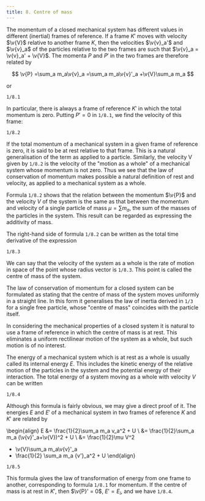 ```yaml
---
title: 8. Centre of mass
---
```


The momentum of a closed mechanical system has different values in different (inertial) frames of reference. If a frame $K'$ moves with velocity $\v{V}$ relative to another frame $K$, then the velocities $\v{v}_a'$ and $\v{v}_a$ of the particles relative to the two frames are such that $\v{v}_a = \v{v}_a' + \v{V}$. The momenta $P$ and $P'$ in the two frames are therefore related by

$$
\v{P}
=\sum_a m_a\v{v}_a
=\sum_a m_a\v{v}'_a
+\v{V}\sum_a m_a
$$

or

```load
1/8.1
```

In particular, there is always a frame of reference $K'$ in which the total
momentum is zero. Putting $P' = 0$ in `1/8.1`, we find the velocity of this frame:

```load
1/8.2
```

If the total momentum of a mechanical system in a given frame of reference is zero, it is said to be at rest relative to that frame. This is a natural generalisation of the term as applied to a particle. Similarly, the velocity V given by `1/8.2` is the velocity of the "motion as a whole" of a mechanical system whose momentum is not zero. Thus we see that the law of conservation of momentum makes possible a natural definition of rest and velocity, as applied to a mechanical system as a whole.

Formula `1/8.2` shows that the relation between the momentum $\v{P}$ and the velocity $V$ of the system is the same as that between the momentum and velocity of a single particle of mass $\mu = \sum m_a$, the sum of the masses of the particles in the system. This result can be regarded as expressing the additivity of mass.

The right-hand side of formula `1/8.2` can be written as the total time derivative of the expression

```load
1/8.3
```

We can say that the velocity of the system as a whole is the rate of motion in space of the point whose radius vector is `1/8.3`. This point is called the centre of mass of the system.

The law of conservation of momentum for a closed system can be formulated as stating that the centre of mass of the system moves uniformly in a straight line. In this form it generalises the law of inertia derived in `1/3` for a single free particle, whose "centre of mass" coincides with the particle itself.

In considering the mechanical properties of a closed system it is natural to use a frame of reference in which the centre of mass is at rest. This eliminates a uniform rectilinear motion of the system as a whole, but such motion is of no interest.

The energy of a mechanical system which is at rest as a whole is usually called its internal energy $E$. This includes the kinetic energy of the relative motion of the particles in the system and the potential energy of their interaction. The total energy of a system moving as a whole with velocity $V$ can be written

```load
1/8.4
```

Although this formula is fairly obvious, we may give a direct proof of it. The energies $E$ and $E'$ of a mechanical system in two frames of reference $K$ and $K'$ are related by

\begin{align}
E 
&= \frac{1}{2}\sum_a m_a v_a^2 + U \\
&= \frac{1}{2}\sum_a m_a (\v{v}'_a+\v{V})^2 + U \\
&= \frac{1}{2}\mu V^2 
+ \v{V}\sum_a m_a\v{v}'_a
+ \frac{1}{2} \sum_a m_a {v'}_a^2 + U
\end{align}

```load
1/8.5
```

This formula gives the law of transformation of energy from one frame to another, corresponding to formula `1/8.1` for momentum. If the centre of mass is at rest in $K'$, then $\v{P}' = 0$, $E' = E_i$, and we have `1/8.4`.
